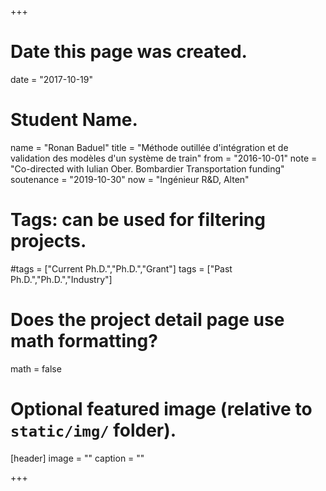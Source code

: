 +++
# Date this page was created.
date = "2017-10-19"

# Student Name.
name = "Ronan Baduel"
title = "Méthode outillée d'intégration et de validation des modèles d'un système de train"
from = "2016-10-01"
note = "Co-directed with Iulian Ober. Bombardier Transportation funding"
soutenance = "2019-10-30"
now = "Ingénieur R&D, Alten"

# Tags: can be used for filtering projects.
#tags = ["Current Ph.D.","Ph.D.","Grant"]
tags = ["Past Ph.D.","Ph.D.","Industry"]

# Does the project detail page use math formatting?
math = false

# Optional featured image (relative to `static/img/` folder).
[header]
image = ""
caption = ""

+++
